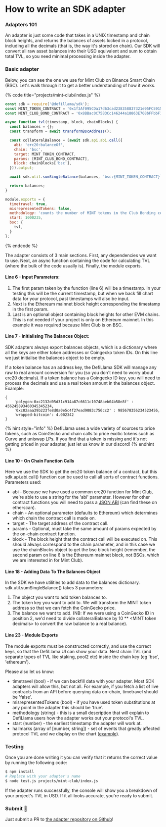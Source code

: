 # How to write an SDK adapter

### Adapters 101

An adapter is just some code that takes in a UNIX timestamp and chain block heights, and returns the balances of assets locked in a protocol, including all the decimals (that is, the way it's stored on chain). Our SDK will convert all raw asset balances into their USD equivalent and sum to obtain total TVL, so you need minimal processing inside the adapter.

### Basic adapter

Below, you can see the one we use for Mint Club on Binance Smart Chain (BSC). Let's walk through it to get a better understanding of how it works.

{% code title="projects/mint-club/index.js" %}
```javascript
const sdk = require('@defillama/sdk');
const MINT_TOKEN_CONTRACT = '0x1f3Af095CDa17d63cad238358837321e95FC5915';
const MINT_CLUB_BOND_CONTRACT = '0x8BBac0C7583Cc146244a18863E708bFFbbF19975';

async function tvl(timestamp, block, chainBlocks) {
  const balances = {};
  const transform = await transformBscAddress();

  const collateralBalance = (await sdk.api.abi.call({
    abi: 'erc20:balanceOf',
    chain: 'bsc',
    target: MINT_TOKEN_CONTRACT,
    params: [MINT_CLUB_BOND_CONTRACT],
    block: chainBlocks['bsc'],
  })).output;

  await sdk.util.sumSingleBalance(balances, `bsc:{MINT_TOKEN_CONTRACT}`, collateralBalance)

  return balances;
}

module.exports = {
  timetravel: true,
  misrepresentedTokens: false,
  methodology: 'counts the number of MINT tokens in the Club Bonding contract.',
  start: 1000235,
  bsc: {
    tvl,
  }
}; 
```
{% endcode %}

The adapter consists of 3 main sections. First, any dependencies we want to use. Next, an async function containing the code for calculating TVL (where the bulk of the code usually is). Finally, the module exports.

#### Line 6 - Input Parameters:

1. The first param taken by the function (line 6) will be a timestamp. In your testing this will be the current timestamp, but when we back fill chart data for your protocol, past timestamps will also be input.
2. Next is the Ethereum mainnet block height corresponding the timestamp in the first param.
3. Last is an optional object containing block heights for other EVM chains. This is not needed if your project is only on Ethereum mainnet. In this example it was required because Mint Club is on BSC.

#### Line 7 - Initialising The Balances Object:

SDK adapters always export balances objects, which is a dictionary where all the keys are either token addresses or Coingecko token IDs. On this line we just initialise the balances object to be empty.

If a token balance has an address key, the DefiLlama SDK will manage any raw to real amount conversion for you (so you don't need to worry about erc20 decimals). If a token balance has a Coingecko ID key, you will need to process the decimals and use a real token amount in the balances object. Example:

```
{ 
    'polygon:0xc2132d05d31c914a87c6611c10748aeb04b58e8f' : 456245893460345345234,
    '0xc02aaa39b223fe8d0a0e5c4f27ead9083c756cc2' : 985678356234523456,
    'wrapped-bitcoin': 4.002342
}
```

{% hint style="info" %}
DefiLlama uses a wide variety of sources to price tokens, such as CoinGecko and chain calls to price exotic tokens such as Curve and uniswap LPs. If you find that a token is missing and it's not getting priced in your adapter, just let us know in our discord!
{% endhint %}

#### Line 10 - On Chain Function Calls

Here we use the SDK to get the erc20 token balance of a contract, but this sdk.api.abi.call() function can be used to call all sorts of contract functions. Parameters used:

* abi - Because we have used a common erc20 function for Mint Club, we're able to use a string for the 'abi' parameter. However for other contract functions you will need to pass a [JSON ABI](https://www.quicknode.com/guides/solidity/what-is-an-abi) (can find these on etherscan).
* chain - An optional parameter (defaults to Ethereum) which determines which chain the contract call is made on.
* target - The target address of the contract call.
* params - Optional, must take the same amount of params expected by the on-chain contract function.
* block - The block height that the contract call will be executed on. This should always correspond to the chain parameter, and in this case we use the chainBlocks object to get the bsc block height (remember, the second param on line 6 is the Ethereum mainnet block, not BSCs, which we are interested in for Mint Club).

#### Line 18 - Adding Data To The Balances Object

In the SDK we have utilities to add data to the balances dictionary. sdk.util.sumSingleBalance() takes 3 parameters:

1. The object you want to add token balances to.
2. The token key you want to add to. We will transform the MINT token address so that we can fetch the CoinGecko price.
3. The balance we want to add. (NB: If we were using a CoinGecko ID in position 2, we'd need to divide collateralBalance by 10 \*\* \<MINT token decimals> to convert the raw balance to a real balance).

#### Line 23 - Module Exports

The module exports must be constructed correctly, and use the correct keys, so that the DefiLlama UI can show your data. Nest chain TVL (and separate types of TVL like staking, pool2 etc) inside the chain key (eg 'bsc', 'ethereum').

Please also let us know:

* timetravel (bool) - if we can backfill data with your adapter. Most SDK adapters will allow this, but not all. For example, if you fetch a list of live contracts from an API before querying data on-chain, timetravel should be 'false'.
* misrepresentedTokens (bool) - if you have used token substitutions at any point in the adapter this should be 'true'.
* methodology (string) - this is a small description that will explain to DefiLlama users how the adapter works out your protocol's TVL.
* start (number) - the earliest timestamp the adapter will work at.
* hallmarks (array of \[number, string]) - set of events that greatly affected protocol TVL and we display on the chart ([example](https://defillama.com/protocol/uniswap)).

### Testing

Once you are done writing it you can verify that it returns the correct value by running the following code:

```bash
$ npm install
# Replace with your adapter's name
$ node test.js projects/mint-club/index.js 
```

If the adapter runs successfully, the console will show you a breakdown of your project's TVL in USD. If it all looks accurate, you're ready to submit.

### Submit 🎉

Just submit a PR to [the adapter repository on Github](https://github.com/DefiLlama/DefiLlama-Adapters)!
